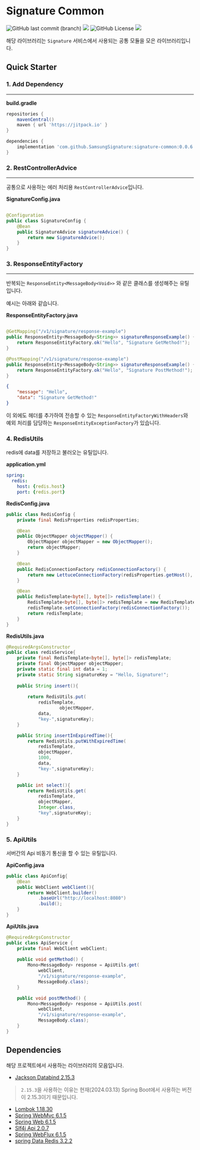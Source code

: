 # Signature Common

![GitHub last commit (branch)](https://img.shields.io/github/last-commit/SamsungSignature/signature-common/main)
![](https://github.com/SamsungSignature/signature-common/actions/workflows/signature-common.yml/badge.svg)
![GitHub License](https://img.shields.io/badge/license-MIT-blue)
[![](https://jitpack.io/v/SamsungSignature/signature-common.svg)](https://jitpack.io/#SamsungSignature/signature-common)

해당 라이브러리는 `Signature` 서비스에서 사용되는 공통 모듈을 모은 라이브러리입니다.

## Quick Starter

### 1. Add Dependency

---

**build.gradle**

```groovy
repositories {
    mavenCentral()
    maven { url 'https://jitpack.io' }
}

dependencies {
    implementation 'com.github.SamsungSignature:signature-common:0.0.6'
}
```

### 2. RestControllerAdvice

---

공통으로 사용하는 에러 처리용 `RestControllerAdvice`입니다.

**SignatureConfig.java**

```java

@Configuration
public class SignatureConfig {
    @Bean
    public SignatureAdvice signatureAdvice() {
        return new SignatureAdvice();
    }
}
```

### 3. ResponseEntityFactory

---

반복되는 `ResponseEntity<MessageBody<Void>>` 와 같은 클래스를 생성해주는 유틸입니다.

예시는 아래와 같습니다.

**ResponseEntityFactory.java**

```java

@GetMapping("/v1/signature/response-example")
public ResponseEntity<MessageBody<String>> signatureResponseExample() {
    return ResponseEntityFactory.ok("Hello", "Signature GetMethod!");
}

@PostMapping("/v1/signature/response-example")
public ResponseEntity<MessageBody<String>> signatureResponseExample() {
	return ResponseEntityFactory.ok("Hello", "Signature PostMethod!");
}
```

```json
{
	"message": "Hello",
	"data": "Signature GetMethod!"
}
```

이 외에도 헤더를 추가하여 전송할 수 있는 `ResponseEntityFactoryWithHeaders`와 예외 처리를 담당하는 `ResponseEntityExceptionFactory`가 있습니다.

### 4. RedisUtils

redis에 data를 저장하고 불러오는 유틸입니다.

**application.yml**
```yaml
spring:
  redis:
    host: {redis.host}
    port: {redis.port}

```
**RedisConfig.java**
```java
public class RedisConfig {
	private final RedisProperties redisProperties;

	@Bean
	public ObjectMapper objectMapper() {
		ObjectMapper objectMapper = new ObjectMapper();
		return objectMapper;
	}

	@Bean
	public RedisConnectionFactory redisConnectionFactory() {
		return new LettuceConnectionFactory(redisProperties.getHost(), redisProperties.getPort());
	}

	@Bean
	public RedisTemplate<byte[], byte[]> redisTemplate() {
		RedisTemplate<byte[], byte[]> redisTemplate = new RedisTemplate<>();
		redisTemplate.setConnectionFactory(redisConnectionFactory());
		return redisTemplate;
	}
}
```

**RedisUtils.java**
```java
@RequiredArgsConstructor
public class redisService{
	private final RedisTemplate<byte[], byte[]> redisTemplate;
	private final ObjectMapper objectMapper;
	private static final int data = 1;
	private static String signatureKey = "Hello, Signature!";
	
	public String insert(){
		
		return RedisUtils.put(
			redisTemplate,
            		objectMapper,
			data,
			"key-",signatureKey);
    }

	public String insertInExpiredTime(){
		return RedisUtils.putWithExpiredTime(
			redisTemplate,
			objectMapper,
			1000,
			data,
			"key-",signatureKey);
	}

	public int select(){
		return RedisUtils.get(
			redisTemplate,
			objectMapper,
			Integer.class,
			"key",signatureKey);
	}
}
```

### 5. ApiUtils

서버간의 Api 비동기 통신을 할 수 있는 유틸입니다.

**ApiConfig.java**
```java
public class ApiConfig{
	@Bean
	public WebClient webClient(){
		return WebClient.builder()
            .baseUrl("http://localhost:8080")
            .build();
	}
}
```

**ApiUtils.java**

```java
@RequiredArgsConstructor
public class ApiService {
    private final WebClient webClient;
	
	public void getMethod() {
		Mono<MessageBody> response = ApiUtils.get(
			webClient,
			"/v1/signature/response-example",
			MessageBody.class);
	}

	public void postMethod() {
		Mono<MessageBody> response = ApiUtils.post(
			webClient,
			"/v1/signature/response-example",
			MessageBody.class);
	}
}
```

## Dependencies

해당 프로젝트에서 사용하는 라이브러리의 모음입니다.

- [Jackson Databind 2.15.3](https://mvnrepository.com/artifact/com.fasterxml.jackson.core/jackson-databind/2.15.3)

> `2.15.3`을 사용하는 이유는 현재(2024.03.13) Spring Boot에서 사용하는 버전이 2.15.3이기 때문입니다.

- [Lombok 1.18.30](https://mvnrepository.com/artifact/org.projectlombok/lombok/1.18.30)
- [Spring WebMvc 6.1.5](https://mvnrepository.com/artifact/org.springframework/spring-webmvc/6.1.5)
- [Spring Web 6.1.5](https://mvnrepository.com/artifact/org.springframework/spring-web/6.1.5)
- [Slf4j Api 2.0.7](https://mvnrepository.com/artifact/org.slf4j/slf4j-api/2.0.7)
- [Spring WebFlux 6.1.5](https://mvnrepository.com/artifact/org.springframework/spring-webflux/6.1.5)
- [spring Data Redis 3.2.2](https://mvnrepository.com/artifact/org.springframework.data/spring-data-redis/3.2.2)
